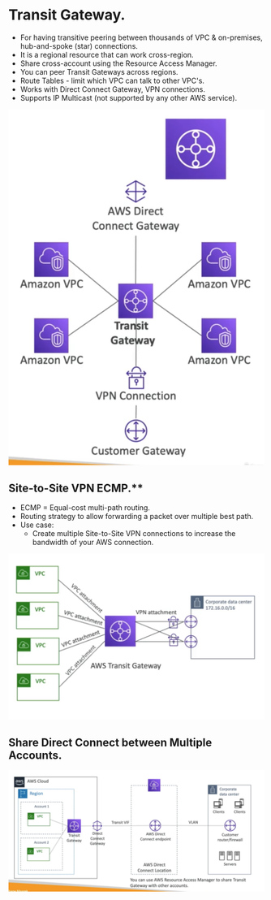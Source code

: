 # **Transit Gateway.**

* For having transitive peering between thousands of VPC & on-premises, hub-and-spoke (star) connections.
* It is a regional resource that can work cross-region.
* Share cross-account using the Resource Access Manager.
* You can peer Transit Gateways across regions.
* Route Tables - limit which VPC can talk to other VPC's.
* Works with Direct Connect Gateway, VPN connections.
* Supports IP Multicast (not supported by any other AWS service).

<img src='./images/TransitGateway.png'>

## Site-to-Site VPN ECMP.**

* ECMP = Equal-cost multi-path routing.
* Routing strategy to allow forwarding a packet over multiple best path.
* Use case:
    * Create multiple Site-to-Site VPN connections to increase the bandwidth of your AWS connection.

<img src='./images/TransitGatewayECMP.png'>

## **Share Direct Connect between Multiple Accounts.**

<img src='./images/TransitGatewayDirectConnect.png'>